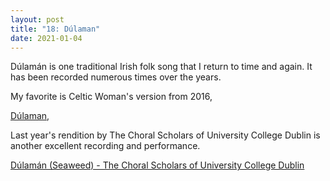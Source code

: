 ```yaml
---
layout: post
title: "18: Dúlaman"
date: 2021-01-04
---
```


Dúlamán is one traditional Irish folk song that I return to time and again. It has been recorded numerous times over the years. 

My favorite is Celtic Woman's version from 2016, 

[Dúlaman](https://youtu.be/XZ99Lup6TGY),  

Last year's rendition by The Choral Scholars of University College Dublin is another excellent recording and performance. 

[Dúlamán (Seaweed) - The Choral Scholars of University College Dublin](https://youtu.be/3iRfI1ezYjA)  
